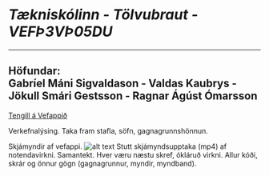 # *Tækniskólinn - Tölvubraut - VEFÞ3VÞ05DU*
---  
**Höfundar:**  
Gabríel Máni Sigvaldason - Valdas Kaubrys - Jökull Smári Gestsson - Ragnar Ágúst Ómarsson  
---  
[Tengill á Vefappið](https://vercel.com/bifroest-builders/mynda-album-appid)

Verkefnalýsing. Taka fram stafla, söfn, gagnagrunnshönnun.

Skjámyndir af vefappi.
![alt text](image.jpg)
Stutt skjámyndsupptaka (mp4) af notendavirkni.
Samantekt. Hver væru næstu skref, ókláruð virkni.
Allur kóði, skrár og önnur gögn (gagnagrunnur, myndir, myndband).
